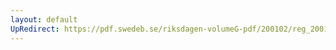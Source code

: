 ```yaml
---
layout: default
UpRedirect: https://pdf.swedeb.se/riksdagen-volumeG-pdf/200102/reg_200102/reg_200102_0380.pdf
---
```

